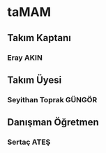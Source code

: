# taMAM

## Takım Kaptanı
### Eray AKIN

## Takım Üyesi
### Seyithan Toprak GÜNGÖR

## Danışman Öğretmen
### Sertaç ATEŞ
